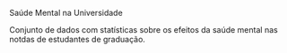 Saúde Mental na Universidade

Conjunto de dados com statísticas sobre os efeitos da saúde mental nas notdas de estudantes de graduação.
